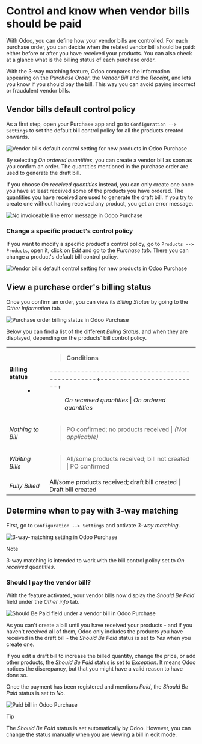 # Control and know when vendor bills should be paid

With Odoo, you can define how your vendor bills are controlled. For each
purchase order, you can decide when the related vendor bill should be
paid: either before or after you have received your products. You can
also check at a glance what is the billing status of each purchase
order.

With the 3-way matching feature, Odoo compares the information appearing
on the *Purchase Order*, the *Vendor Bill* and the *Receipt*, and lets
you know if you should pay the bill. This way you can avoid paying
incorrect or fraudulent vendor bills.

## Vendor bills default control policy

As a first step, open your Purchase app and go to `Configuration -->
Settings` to set the default bill control policy for all the products
created onwards.

![Vendor bills default control setting for new products in Odoo
Purchase](control_bills/control-bills-quantities-default-setting.png)

By selecting *On ordered quantities*, you can create a vendor bill as
soon as you confirm an order. The quantities mentioned in the purchase
order are used to generate the draft bill.

If you choose *On received quantities* instead, you can only create one
once you have at least received some of the products you have ordered.
The quantities you have received are used to generate the draft bill. If
you try to create one without having received any product, you get an
error message.

![No invoiceable line error message in Odoo
Purchase](control_bills/control-bills-no-invoiceable-line.png)

### Change a specific product's control policy

If you want to modify a specific product's control policy, go to
`Products -->
Products`, open it, click on *Edit* and go to the *Purchase tab*. There
you can change a product's default bill control policy.

![Vendor bills default control setting for new products in Odoo
Purchase](control_bills/control-bills-quantities-on-product.png)

## View a purchase order's billing status

Once you confirm an order, you can view its *Billing Status* by going to
the *Other Information* tab.

![Purchase order billing status in Odoo
Purchase](control_bills/control-bills-billing-status.png)

Below you can find a list of the different *Billing Status*, and when
they are displayed, depending on the products' bill control policy.

<table>
<colgroup>
<col style="width: 21%" />
<col style="width: 78%" />
</colgroup>
<tbody>
<tr class="odd">
<td><dl>
<dt><strong>Billing status</strong></dt>
<dd><ul>
<li></li>
</ul>
</dd>
</dl></td>
<td><blockquote>
<p><strong>Conditions</strong></p>
</blockquote>
<dl>
<dt>------------------------------------------------+-------------------------+</dt>
<dd><p><em>On received quantities</em> | <em>On ordered quantities</em></p>
</dd>
</dl></td>
</tr>
<tr class="even">
<td><em>Nothing to Bill</em></td>
<td><blockquote>
<p>PO confirmed; no products received | <em>(Not applicable)</em></p>
</blockquote></td>
</tr>
<tr class="odd">
<td><em>Waiting Bills</em></td>
<td><blockquote>
<p>All/some products received; bill not created | PO confirmed</p>
</blockquote></td>
</tr>
<tr class="even">
<td><em>Fully Billed</em></td>
<td>All/some products received; draft bill created | Draft bill created</td>
</tr>
</tbody>
</table>

## Determine when to pay with 3-way matching

First, go to `Configuration --> Settings` and activate *3-way matching*.

![3-way-matching setting in Odoo
Purchase](control_bills/control-bills-3-way-matching-setting.png)

<div class="note">

<div class="title">

Note

</div>

3-way matching is intended to work with the bill control policy set to
*On received quantities*.

</div>

### Should I pay the vendor bill?

With the feature activated, your vendor bills now display the *Should Be
Paid* field under the *Other info* tab.

![Should Be Paid field under a vendor bill in Odoo
Purchase](control_bills/control-bills-should-be-paid.png)

As you can't create a bill until you have received your products - and
if you haven't received all of them, Odoo only includes the products you
have received in the draft bill - the *Should Be Paid* status is set to
*Yes* when you create one.

If you edit a draft bill to increase the billed quantity, change the
price, or add other products, the *Should Be Paid* status is set to
*Exception*. It means Odoo notices the discrepancy, but that you might
have a valid reason to have done so.

Once the payment has been registered and mentions *Paid*, the *Should Be
Paid* status is set to *No*.

![Paid bill in Odoo
Purchase](control_bills/control-bills-paid-status.png)

<div class="tip">

<div class="title">

Tip

</div>

The *Should Be Paid* status is set automatically by Odoo. However, you
can change the status manually when you are viewing a bill in edit mode.

</div>
